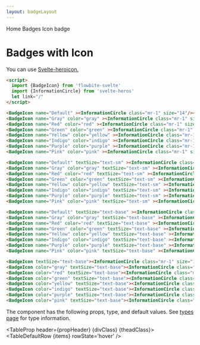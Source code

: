 ```yaml
---
layout: badgeLayout
---
```


<script>
  import Htwo from '../utils/Htwo.svelte'
  import ExampleDiv from '../utils/ExampleDiv.svelte'
  import TableProp from '../utils/TableProp.svelte'
  import TableDefaultRow from '../utils/TableDefaultRow.svelte'
  import { BadgeIcon, Breadcrumb, BreadcrumbItem } from "$lib/index"
   import { Home } from 'svelte-heros'
  import {InformationCircle} from 'svelte-heros'
  import componentProps from '../props/BadgeLink.json'
  // Props table
  let items = componentProps.props
	let propHeader = ['Name', 'Type', 'Default']
	
	let divClass='w-full relative overflow-x-auto shadow-md sm:rounded-lg py-4'
  let theadClass ='text-xs text-gray-700 uppercase bg-gray-50 dark:bg-gray-700 dark:text-white'
</script>

<Breadcrumb>
  <BreadcrumbItem href="/" icon={Home} variation="solid">Home</BreadcrumbItem>
  <BreadcrumbItem href="/badges">Badges</BreadcrumbItem>
  <BreadcrumbItem>Icon badge</BreadcrumbItem>
</Breadcrumb>

<h1 class="text-3xl w-full dark:text-white py-8">Badges with Icon</h1>

<p>You can use <a href="https://github.com/shinokada/svelte-heroicons" target="_blank">Svelte-heroicon.</a></p>

```html
<script>
  import {BadgeIcon} from 'flowbite-svelte'
  import {InformationCircle} from 'svelte-heros'
  let link="/"
</script>
```

<Htwo label="Size xs" />

<ExampleDiv>
<BadgeIcon name="Default" ><InformationCircle class="mr-1" size="14"/></BadgeIcon>
<BadgeIcon name="Gray" color="gray" ><InformationCircle class="mr-1" size="14"/></BadgeIcon>
<BadgeIcon name="Red" color="red" ><InformationCircle class="mr-1" size="14"/></BadgeIcon>
<BadgeIcon name="Green" color="green" ><InformationCircle class="mr-1" size="14"/></BadgeIcon>
<BadgeIcon name="Yellow" color="yellow" ><InformationCircle class="mr-1" size="14"/></BadgeIcon>
<BadgeIcon name="Indigo" color="indigo" ><InformationCircle class="mr-1" size="14"/></BadgeIcon>
<BadgeIcon name="Purple" color="purple" ><InformationCircle class="mr-1" size="14"/></BadgeIcon>
<BadgeIcon name="Pink" color="pink" ><InformationCircle class="mr-1" size="14"/></BadgeIcon>
</ExampleDiv>

```html
<BadgeIcon name="Default" ><InformationCircle class="mr-1" size="14"/></BadgeIcon>
<BadgeIcon name="Gray" color="gray" ><InformationCircle class="mr-1" size="14"/></BadgeIcon>
<BadgeIcon name="Red" color="red" ><InformationCircle class="mr-1" size="14"/></BadgeIcon>
<BadgeIcon name="Green" color="green" ><InformationCircle class="mr-1" size="14"/></BadgeIcon>
<BadgeIcon name="Yellow" color="yellow" ><InformationCircle class="mr-1" size="14"/></BadgeIcon>
<BadgeIcon name="Indigo" color="indigo" ><InformationCircle class="mr-1" size="14"/></BadgeIcon>
<BadgeIcon name="Purple" color="purple" ><InformationCircle class="mr-1" size="14"/></BadgeIcon>
<BadgeIcon name="Pink" color="pink" ><InformationCircle class="mr-1" size="14"/></BadgeIcon>
```

<Htwo label="Size sm" />

<ExampleDiv>
<BadgeIcon name="Default" textSize="text-sm" ><InformationCircle class="mr-1" size="16"/></BadgeIcon>
<BadgeIcon name="Gray" color="gray" textSize="text-sm" ><InformationCircle class="mr-1" size="16"/></BadgeIcon>
<BadgeIcon name="Red" color="red" textSize="text-sm" ><InformationCircle class="mr-1" size="16"/></BadgeIcon>
<BadgeIcon name="Green" color="green" textSize="text-sm" ><InformationCircle class="mr-1" size="16"/></BadgeIcon>
<BadgeIcon name="Yellow" color="yellow" textSize="text-sm" ><InformationCircle class="mr-1" size="16"/></BadgeIcon>
<BadgeIcon name="Indigo" color="indigo" textSize="text-sm" ><InformationCircle class="mr-1" size="16"/></BadgeIcon>
<BadgeIcon name="Purple" color="purple" textSize="text-sm" ><InformationCircle class="mr-1" size="16"/></BadgeIcon>
<BadgeIcon name="Pink" color="pink" textSize="text-sm" ><InformationCircle class="mr-1" size="16"/></BadgeIcon>
</ExampleDiv>

```html
<BadgeIcon name="Default" textSize="text-sm" ><InformationCircle class="mr-1" size="18"/></BadgeIcon>
<BadgeIcon name="Gray" color="gray" textSize="text-sm" ><InformationCircle class="mr-1" size="18"/></BadgeIcon>
<BadgeIcon name="Red" color="red" textSize="text-sm" ><InformationCircle class="mr-1" size="18"/></BadgeIcon>
<BadgeIcon name="Green" color="green" textSize="text-sm" ><InformationCircle class="mr-1" size="18"/></BadgeIcon>
<BadgeIcon name="Yellow" color="yellow" textSize="text-sm" ><InformationCircle class="mr-1" size="18"/></BadgeIcon>
<BadgeIcon name="Indigo" color="indigo" textSize="text-sm" ><InformationCircle class="mr-1" size="18"/></BadgeIcon>
<BadgeIcon name="Purple" color="purple" textSize="text-sm" ><InformationCircle class="mr-1" size="18"/></BadgeIcon>
<BadgeIcon name="Pink" color="pink" textSize="text-sm" ><InformationCircle class="mr-1" size="18"/></BadgeIcon>
```

<Htwo label="Size base" />

<ExampleDiv>
<BadgeIcon name="Default" textSize="text-base" ><InformationCircle class="mr-1" size="18"/></BadgeIcon>
<BadgeIcon name="Gray" color="gray" textSize="text-base" ><InformationCircle class="mr-1" size="18"/></BadgeIcon>
<BadgeIcon name="Red" color="red" textSize="text-base" ><InformationCircle class="mr-1" size="18"/></BadgeIcon>
<BadgeIcon name="Green" color="green" textSize="text-base" ><InformationCircle class="mr-1" size="18"/></BadgeIcon>
<BadgeIcon name="Yellow" color="yellow" textSize="text-base" ><InformationCircle class="mr-1" size="18"/></BadgeIcon>
<BadgeIcon name="Indigo" color="indigo" textSize="text-base" ><InformationCircle class="mr-1" size="18"/></BadgeIcon>
<BadgeIcon name="Purple" color="purple" textSize="text-base" ><InformationCircle class="mr-1" size="18"/></BadgeIcon>
<BadgeIcon name="Pink" color="pink" textSize="text-base" ><InformationCircle class="mr-1" size="18"/></BadgeIcon>
</ExampleDiv>

```html
<BadgeIcon name="Default" textSize="text-base" ><InformationCircle class="mr-1" size="18"/></BadgeIcon>
<BadgeIcon name="Gray" color="gray" textSize="text-base" ><InformationCircle class="mr-1" size="18"/></BadgeIcon>
<BadgeIcon name="Red" color="red" textSize="text-base" ><InformationCircle class="mr-1" size="18"/></BadgeIcon>
<BadgeIcon name="Green" color="green" textSize="text-base" ><InformationCircle class="mr-1" size="18"/></BadgeIcon>
<BadgeIcon name="Yellow" color="yellow" textSize="text-base" ><InformationCircle class="mr-1" size="18"/></BadgeIcon>
<BadgeIcon name="Indigo" color="indigo" textSize="text-base" ><InformationCircle class="mr-1" size="18"/></BadgeIcon>
<BadgeIcon name="Purple" color="purple" textSize="text-base" ><InformationCircle class="mr-1" size="18"/></BadgeIcon>
<BadgeIcon name="Pink" color="pink" textSize="text-base" ><InformationCircle class="mr-1" size="18"/></BadgeIcon>
```

<Htwo label="Badges with icon only" />

<ExampleDiv>
<BadgeIcon textSize="text-base"><InformationCircle size="16" /></BadgeIcon>
<BadgeIcon color="gray" textSize="text-base"><InformationCircle size="16" /></BadgeIcon>
<BadgeIcon color="red" textSize="text-base"><InformationCircle size="16" /></BadgeIcon>
<BadgeIcon color="green" textSize="text-base"><InformationCircle size="16" /></BadgeIcon>
<BadgeIcon color="yellow" textSize="text-base"><InformationCircle size="16" /></BadgeIcon>
<BadgeIcon color="indigo" textSize="text-base"><InformationCircle size="16" /></BadgeIcon>
<BadgeIcon color="purple" textSize="text-base"><InformationCircle size="16" /></BadgeIcon>
<BadgeIcon color="pink" textSize="text-base"><InformationCircle size="16" /></BadgeIcon>
</ExampleDiv>

```html
<BadgeIcon textSize="text-base"><InformationCircle class="mr-1" size="18" /></BadgeIcon>
<BadgeIcon color="gray" textSize="text-base"><InformationCircle class="mr-1" size="18" /></BadgeIcon>
<BadgeIcon color="red" textSize="text-base"><InformationCircle class="mr-1" size="18" /></BadgeIcon>
<BadgeIcon color="green" textSize="text-base"><InformationCircle class="mr-1" size="18" /></BadgeIcon>
<BadgeIcon color="yellow" textSize="text-base"><InformationCircle class="mr-1" size="18" /></BadgeIcon>
<BadgeIcon color="indigo" textSize="text-base"><InformationCircle class="mr-1" size="18" /></BadgeIcon>
<BadgeIcon color="purple" textSize="text-base"><InformationCircle class="mr-1" size="18" /></BadgeIcon>
<BadgeIcon color="pink" textSize="text-base"><InformationCircle class="mr-1" size="18" /></BadgeIcon>
```

<Htwo label="Props" />

<p>The component has the following props, type, and default values. See <a href="/pages/types">types 
 page</a> for type information.</p>

<TableProp header={propHeader} {divClass} {theadClass}>
  <TableDefaultRow {items} rowState='hover' />
</TableProp>